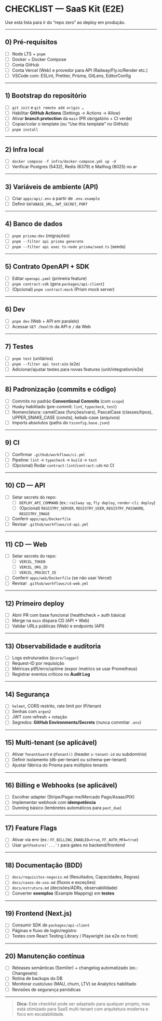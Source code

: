 # CHECKLIST — SaaS Kit (E2E)

Use esta lista para ir do “repo zero” ao deploy em produção.

---

## 0) Pré-requisitos
- [ ] Node LTS + `pnpm`
- [ ] Docker + Docker Compose
- [ ] Conta GitHub
- [ ] Conta Vercel (Web) e provedor para API (Railway/Fly.io/Render etc.)
- [ ] VSCode com: ESLint, Prettier, Prisma, GitLens, EditorConfig

---

## 1) Bootstrap do repositório
- [ ] `git init` e `git remote add origin …`
- [ ] Habilitar **GitHub Actions** (Settings → Actions → Allow)
- [ ] Ativar **branch protection** da `main` (PR obrigatório + CI verde)
- [ ] Copiar/colar o template (ou “Use this template” no GitHub)
- [ ] `pnpm install`

---

## 2) Infra local
- [ ] `docker compose -f infra/docker-compose.yml up -d`
- [ ] Verificar Postgres (5432), Redis (6379) e Mailhog (8025) no ar

---

## 3) Variáveis de ambiente (API)
- [ ] Criar `apps/api/.env` a partir de `.env.example`
- [ ] Definir `DATABASE_URL`, `JWT_SECRET`, `PORT`

---

## 4) Banco de dados
- [ ] `pnpm prisma:dev` (migrações)
- [ ] `pnpm --filter api prisma generate`
- [ ] `pnpm --filter api exec ts-node prisma/seed.ts` (seeds)

---

## 5) Contrato OpenAPI + SDK
- [ ] Editar `openapi.yaml` (primeira feature)
- [ ] `pnpm contract:sdk` (gera `packages/api-client`)
- [ ] (Opcional) `pnpm contract:mock` (Prism mock server)

---

## 6) Dev
- [ ] `pnpm dev` (Web + API em paralelo)
- [ ] Acessar `GET /health` da API e `/` da Web

---

## 7) Testes
- [ ] `pnpm test` (unitários)
- [ ] `pnpm --filter api test:e2e` (e2e)
- [ ] Adicionar/ajustar testes para novas features (unit/integration/e2e)

---

## 8) Padronização (commits e código)
- [ ] Commits no padrão **Conventional Commits** (com `scope`)
- [ ] Husky habilitado (pre-commit: `lint`, `typecheck`, `test`)
- [ ] Nomenclatura: camelCase (funções/vars), PascalCase (classes/tipos), UPPER_SNAKE_CASE (consts), kebab-case (arquivos)
- [ ] Imports absolutos (paths do `tsconfig.base.json`)

---

## 9) CI
- [ ] Confirmar `.github/workflows/ci.yml`
- [ ] Pipeline: `lint` → `typecheck` → `build` → `test`
- [ ] (Opcional) Rodar `contract:lint`/`contract:sdk` no CI

---

## 10) CD — API
- [ ] Setar secrets do repo:
  - [ ] `DEPLOY_API_COMMAND` (ex.: `railway up`, `fly deploy`, `render-cli deploy`)
  - [ ] (Opcional) `REGISTRY_SERVER`, `REGISTRY_USER`, `REGISTRY_PASSWORD`, `REGISTRY_IMAGE`
- [ ] Conferir `apps/api/Dockerfile`
- [ ] Revisar `.github/workflows/cd-api.yml`

---

## 11) CD — Web
- [ ] Setar secrets do repo:
  - [ ] `VERCEL_TOKEN`
  - [ ] `VERCEL_ORG_ID`
  - [ ] `VERCEL_PROJECT_ID`
- [ ] Conferir `apps/web/Dockerfile` (se não usar Vercel)
- [ ] Revisar `.github/workflows/cd-web.yml`

---

## 12) Primeiro deploy
- [ ] Abrir PR com base funcional (healthcheck + auth básica)
- [ ] Merge na `main` dispara CD (API + Web)
- [ ] Validar URLs públicas (Web) e endpoints (API)

---

## 13) Observabilidade e auditoria
- [ ] Logs estruturados (`@core/logger`)
- [ ] Request-ID por requisição
- [ ] Métricas p95/erro/uptime (expor /metrics se usar Prometheus)
- [ ] Registrar eventos críticos no **Audit Log**

---

## 14) Segurança
- [ ] `helmet`, CORS restrito, rate limit por IP/tenant
- [ ] Senhas com `argon2`
- [ ] JWT com refresh + rotação
- [ ] Segredos: **GitHub Environments/Secrets** (nunca commitar `.env`)

---

## 15) Multi-tenant (se aplicável)
- [ ] Ativar `TenantGuard` e `@Tenant()` (header `x-tenant-id` ou subdomínio)
- [ ] Definir isolamento (db-per-tenant ou schema-per-tenant)
- [ ] Ajustar fábrica do Prisma para múltiplos tenants

---

## 16) Billing e Webhooks (se aplicável)
- [ ] Escolher adapter (Stripe/Pagar.me/Mercado Pago/Asaas/PIX)
- [ ] Implementar webhook com **idempotência**
- [ ] Dunning básico (lembretes automáticos para `past_due`)

---

## 17) Feature Flags
- [ ] Ativar via env (ex.: `FF_BILLING_ENABLED=true`, `FF_AUTH_MFA=true`)
- [ ] Usar `getFeature('...')` para gates no backend/frontend

---

## 18) Documentação (BDD)
- [ ] `docs/requisitos-negocio.md` (Resultados, Capacidades, Regras)
- [ ] `docs/casos-de-uso.md` (fluxos e exceções)
- [ ] `docs/estrutura.md` (decisões/ADRs, observabilidade)
- [ ] Converter **exemplos** (Example Mapping) em **testes**

---

## 19) Frontend (Next.js)
- [ ] Consumir SDK de `packages/api-client`
- [ ] Páginas e fluxo de login/registro
- [ ] Testes com React Testing Library / Playwright (se e2e no front)

---

## 20) Manutenção contínua
- [ ] Releases semânticas (SemVer) + changelog automatizado (ex.: Changesets)
- [ ] Rotina de backups do DB
- [ ] Monitorar custo/uso (MAU, churn, LTV) se Analytics habilitado
- [ ] Revisões de segurança periódicas

---

> **Dica:** Este checklist pode ser adaptado para qualquer projeto, mas está otimizado para SaaS multi-tenant com arquitetura moderna e foco em escalabilidade.